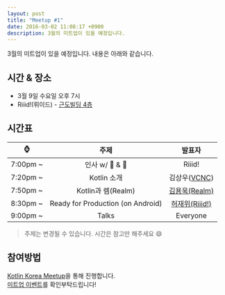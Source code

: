 ```yaml
---
layout: post
title: "Meetup #1"
date: 2016-03-02 11:08:17 +0900
description: 3월의 미트업이 있을 예정입니다.
---
```


3월의 미트업이 있을 예정입니다. 내용은 아래와 같습니다.


## 시간 & 장소

- 3월 9일 수요일 오후 7시
- Riiid!(뤼이드) - [근도빌딩 4층][place]


## 시간표

| :watch: | 주제 | 발표자 |
|:---:|:---:|:---:|
| 7:00pm ~ | 인사 w/ :beer: & :pizza: | Riiid! |
| 7:20pm ~ | Kotlin 소개 | 김상우([VCNC][vcnc]) |
| 7:50pm ~ | Kotlin과 렘(Realm) | [김용욱(Realm)][dalinaum] |
| 8:30pm ~ | Ready for Production (on Android) | [허재위(Riiid!)][importre] |
| 9:00pm ~ | Talks | Everyone |

> 주제는 변경될 수 있습니다. 시간은 참고만 해주세요 :smile:


## 참여방법

[Kotlin Korea Meetup][meetup]을 통해 진행합니다.  
[미트업 이벤트][event]를 확인부탁드립니다!


[meetup]: http://www.meetup.com/kotlinkr/
[event]: http://www.meetup.com/kotlinkr/events/229274004/
[place]: https://goo.gl/maps/C98r1Hpfrmx
[dalinaum]: https://github.com/dalinaum
[importre]: https://github.com/importre
[vcnc]: https://between.us/
